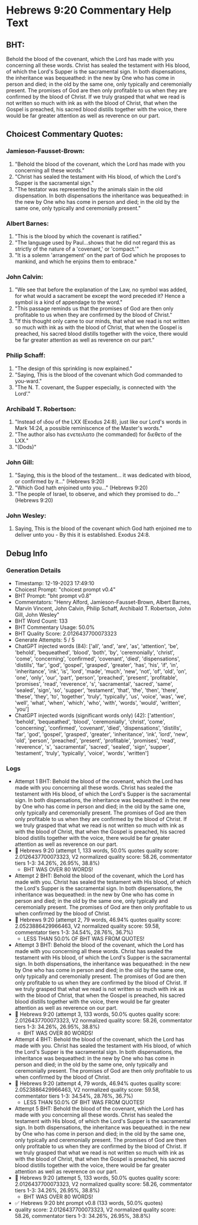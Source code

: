 # Hebrews 9:20 Commentary Help Text

## BHT:
Behold the blood of the covenant, which the Lord has made with you concerning all these words. Christ has sealed the testament with His blood, of which the Lord's Supper is the sacramental sign. In both dispensations, the inheritance was bequeathed: in the new by One who has come in person and died; in the old by the same one, only typically and ceremonially present. The promises of God are then only profitable to us when they are confirmed by the blood of Christ. If we truly grasped that what we read is not written so much with ink as with the blood of Christ, that when the Gospel is preached, his sacred blood distills together with the voice, there would be far greater attention as well as reverence on our part.

## Choicest Commentary Quotes:
### Jamieson-Fausset-Brown:
1. "Behold the blood of the covenant, which the Lord has made with you concerning all these words."
2. "Christ has sealed the testament with His blood, of which the Lord's Supper is the sacramental sign."
3. "The testator was represented by the animals slain in the old dispensation. In both dispensations the inheritance was bequeathed: in the new by One who has come in person and died; in the old by the same one, only typically and ceremonially present."

### Albert Barnes:
1. "This is the blood by which the covenant is ratified."
2. "The language used by Paul...shows that he did not regard this as strictly of the nature of a 'covenant,' or 'compact.'"
3. "It is a solemn 'arrangement' on the part of God which he proposes to mankind, and which he enjoins them to embrace."

### John Calvin:
1. "We see that before the explanation of the Law, no symbol was added, for what would a sacrament be except the word preceded it? Hence a symbol is a kind of appendage to the word."
2. "This passage reminds us that the promises of God are then only profitable to us when they are confirmed by the blood of Christ."
3. "If this thought only came to our minds, that what we read is not written so much with ink as with the blood of Christ, that when the Gospel is preached, his sacred blood distills together with the voice, there would be far greater attention as well as reverence on our part."

### Philip Schaff:
1. "The design of this sprinkling is now explained."
2. "Saying, This is the blood of the covenant which God commanded to you-ward."
3. "The N. T. covenant, the Supper especially, is connected with ‘the Lord’."

### Archibald T. Robertson:
1. "Instead of ιδου of the LXX (Exodus 24:8), just like our Lord's words in Mark 14:24, a possible reminiscence of the Master's words." 
2. "The author also has ενετειλατο (he commanded) for διεθετο of the LXX."
3. "(Dods)"

### John Gill:
1. "Saying, this is the blood of the testament... it was dedicated with blood, or confirmed by it..." (Hebrews 9:20) 
2. "Which God hath enjoined unto you..." (Hebrews 9:20) 
3. "The people of Israel, to observe, and which they promised to do..." (Hebrews 9:20)

### John Wesley:
1. Saying, This is the blood of the covenant which God hath enjoined me to deliver unto you - By this it is established. Exodus 24:8.



## Debug Info
### Generation Details
- Timestamp: 12-19-2023 17:49:10
- Choicest Prompt: "choicest prompt v0.4"
- BHT Prompt: "bht prompt v0.8"
- Commentators: "Henry Alford, Jamieson-Fausset-Brown, Albert Barnes, Marvin Vincent, John Calvin, Philip Schaff, Archibald T. Robertson, John Gill, John Wesley"
- BHT Word Count: 133
- BHT Commentary Usage: 50.0%
- BHT Quality Score: 2.0126437700073323
- Generate Attempts: 5 / 5
- ChatGPT injected words (84):
	['all', 'and', 'are', 'as', 'attention', 'be', 'behold', 'bequeathed', 'blood', 'both', 'by', 'ceremonially', 'christ', 'come', 'concerning', 'confirmed', 'covenant', 'died', 'dispensations', 'distills', 'far', 'god', 'gospel', 'grasped', 'greater', 'has', 'his', 'if', 'in', 'inheritance', 'ink', 'is', 'lord', 'made', 'much', 'new', 'not', 'of', 'old', 'on', 'one', 'only', 'our', 'part', 'person', 'preached', 'present', 'profitable', 'promises', 'read', 'reverence', 's', 'sacramental', 'sacred', 'same', 'sealed', 'sign', 'so', 'supper', 'testament', 'that', 'the', 'then', 'there', 'these', 'they', 'to', 'together', 'truly', 'typically', 'us', 'voice', 'was', 'we', 'well', 'what', 'when', 'which', 'who', 'with', 'words', 'would', 'written', 'you']
- ChatGPT injected words (significant words only) (42):
	['attention', 'behold', 'bequeathed', 'blood', 'ceremonially', 'christ', 'come', 'concerning', 'confirmed', 'covenant', 'died', 'dispensations', 'distills', 'far', 'god', 'gospel', 'grasped', 'greater', 'inheritance', 'ink', 'lord', 'new', 'old', 'person', 'preached', 'present', 'profitable', 'promises', 'read', 'reverence', 's', 'sacramental', 'sacred', 'sealed', 'sign', 'supper', 'testament', 'truly', 'typically', 'voice', 'words', 'written']

### Logs
- Attempt 1 BHT: Behold the blood of the covenant, which the Lord has made with you concerning all these words. Christ has sealed the testament with His blood, of which the Lord's Supper is the sacramental sign. In both dispensations, the inheritance was bequeathed: in the new by One who has come in person and died; in the old by the same one, only typically and ceremonially present. The promises of God are then only profitable to us when they are confirmed by the blood of Christ. If we truly grasped that what we read is not written so much with ink as with the blood of Christ, that when the Gospel is preached, his sacred blood distills together with the voice, there would be far greater attention as well as reverence on our part.
- 🔄 Hebrews 9:20 (attempt 1, 133 words, 50.0% quotes quality score: 2.0126437700073323, V2 normalized quality score: 58.26, commentator tiers 1-3: 34.26%, 26.95%, 38.8%) 
	- BHT WAS OVER 80 WORDS!
- Attempt 2 BHT: Behold the blood of the covenant, which the Lord has made with you. Christ has sealed the testament with His blood, of which the Lord's Supper is the sacramental sign. In both dispensations, the inheritance was bequeathed: in the new by One who has come in person and died; in the old by the same one, only typically and ceremonially present. The promises of God are then only profitable to us when confirmed by the blood of Christ.
- 🔄 Hebrews 9:20 (attempt 2, 79 words, 46.94% quotes quality score: 2.0523886429966463, V2 normalized quality score: 59.58, commentator tiers 1-3: 34.54%, 28.76%, 36.7%) 
	- LESS THAN 50.0% OF BHT WAS FROM QUOTES!
- Attempt 3 BHT: Behold the blood of the covenant, which the Lord has made with you concerning all these words. Christ has sealed the testament with His blood, of which the Lord's Supper is the sacramental sign. In both dispensations, the inheritance was bequeathed: in the new by One who has come in person and died; in the old by the same one, only typically and ceremonially present. The promises of God are then only profitable to us when they are confirmed by the blood of Christ. If we truly grasped that what we read is not written so much with ink as with the blood of Christ, that when the Gospel is preached, his sacred blood distills together with the voice, there would be far greater attention as well as reverence on our part.
- 🔄 Hebrews 9:20 (attempt 3, 133 words, 50.0% quotes quality score: 2.0126437700073323, V2 normalized quality score: 58.26, commentator tiers 1-3: 34.26%, 26.95%, 38.8%) 
	- BHT WAS OVER 80 WORDS!
- Attempt 4 BHT: Behold the blood of the covenant, which the Lord has made with you. Christ has sealed the testament with His blood, of which the Lord's Supper is the sacramental sign. In both dispensations, the inheritance was bequeathed: in the new by One who has come in person and died; in the old by the same one, only typically and ceremonially present. The promises of God are then only profitable to us when confirmed by the blood of Christ.
- 🔄 Hebrews 9:20 (attempt 4, 79 words, 46.94% quotes quality score: 2.0523886429966463, V2 normalized quality score: 59.58, commentator tiers 1-3: 34.54%, 28.76%, 36.7%) 
	- LESS THAN 50.0% OF BHT WAS FROM QUOTES!
- Attempt 5 BHT: Behold the blood of the covenant, which the Lord has made with you concerning all these words. Christ has sealed the testament with His blood, of which the Lord's Supper is the sacramental sign. In both dispensations, the inheritance was bequeathed: in the new by One who has come in person and died; in the old by the same one, only typically and ceremonially present. The promises of God are then only profitable to us when they are confirmed by the blood of Christ. If we truly grasped that what we read is not written so much with ink as with the blood of Christ, that when the Gospel is preached, his sacred blood distills together with the voice, there would be far greater attention as well as reverence on our part.
- 🔄 Hebrews 9:20 (attempt 5, 133 words, 50.0% quotes quality score: 2.0126437700073323, V2 normalized quality score: 58.26, commentator tiers 1-3: 34.26%, 26.95%, 38.8%) 
	- BHT WAS OVER 80 WORDS!
- ✅ Hebrews 9:20 bht prompt v0.8 (133 words, 50.0% quotes)
- quality score: 2.0126437700073323, V2 normalized quality score: 58.26, commentator tiers 1-3: 34.26%, 26.95%, 38.8%)